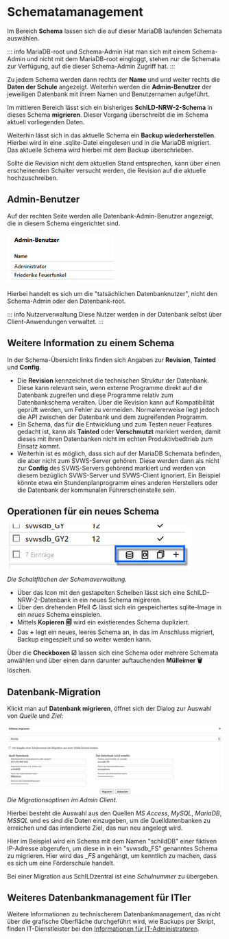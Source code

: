 # Schematamanagement

Im Bereich **Schema** lassen sich die auf dieser MariaDB laufenden Schemata auswählen.

::: info MariaDB-root und Schema-Admin
Hat man sich mit einem Schema-Admin und nicht mit dem MariaDB-root eingloggt, stehen nur die Schemata zur Verfügung, auf die dieser Schema-Admin Zugriff hat.
:::

Zu jedem Schema werden dann rechts der **Name** und und weiter rechts die **Daten der Schule** angezeigt. Weiterhin werden die **Admin-Benutzer** der jeweiligen Datenbank mit ihrem Namen und Benutzernamen aufgeführt. 

Im mittleren Bereich lässt sich ein bisheriges **SchILD-NRW-2-Schema** in dieses Schema **migrieren**. Dieser Vorgang überschreibt die im Schema aktuell vorliegenden Daten.

Weiterhin lässt sich in das aktuelle Schema ein **Backup wiederherstellen**. Hierbei wird in eine .sqlite-Datei eingelesen und in die MariaDB migriert. Das aktuelle Schema wird hierbei mit dem Backup überschrieben.

Sollte die Revision nicht dem aktuellen Stand entsprechen, kann über einen erscheinenden Schalter versucht werden, die Revision auf die aktuelle hochzuschreiben.

## Admin-Benutzer

Auf der rechten Seite werden alle Datenbank-Admin-Benutzer angezeigt, die in diesem Schema eingerichtet sind.

![Liste der Admin-Benutzer](./graphics/SVWS_adminclient_admins.png "Die Liste der gesetzten Admin-Benutzer in der Datenbank.")

Hierbei handelt es sich um die "tatsächlichen Datenbanknutzer", nicht den Schema-Admin oder den Datenbank-root.

::: info Nutzerverwaltung
Diese Nutzer werden in der Datenbank selbst über Client-Anwendungen verwaltet.
:::

## Weitere Information zu einem Schema

In der Schema-Übersicht links finden sich Angaben zur **Revision**, **Tainted** und **Config**.

* Die **Revision** kennzeichnet die technischen Struktur der Datenbank. Diese kann relevant sein, wenn externe Programme direkt auf die Datenbank zugreifen und diese Programme relativ zum Datenbankschema veralten. Über die Revision kann auf Kompatibilität geprüft werden, um Fehler zu vermeiden. Normalererweise liegt jedoch die API zwischen der Datenbank und dem zugreifenden Programm.
* Ein Schema, das für die Entwicklung und zum Testen neuer Features gedacht ist, kann als  **Tainted** oder **Verschmutzt** markiert werden, damit dieses mit ihren Datenbanken nicht im echten Produktivbedtrieb zum Einsatz kommt.
* Weiterhin ist es möglich, dass sich auf der MariaDB Schemata befinden, die aber nicht zum SVWS-Server gehören. Diese werden dann als nicht zur **Config** des SVWS-Servers gehörend markiert und werden von diesem bezüglich SVWS-Server und SVWS-Client ignoriert. Ein Beispiel könnte etwa ein Stundenplanprogramm eines anderen Herstellers oder die Datenbank der kommunalen Führerscheinstelle sein.

## Operationen für ein neues Schema

![Die Buttons unter einem Schema](./graphics/SVWS_adminclient_Schemabuttons.png "Die Buttons von links nach rechts: Migrieren, sqlite-image einspielen, Schema kopieren, Neues Schema anlegen.")

*Die Schaltflächen der Schemaverwaltung.*

* Über das Icon mit den gestapelten Scheiben lässt sich eine SchILD-NRW-2-Datenbank in ein neues Schema migireren.
* Über den drehenden Pfeil **↻** lässt sich ein gespeichertes sqlite-Image in ein *neues* Schema einspielen.
* Mittels **Kopieren 🗐** wird ein existierendes Schema dupliziert. 
* Das **+** legt ein neues, leeres Schema an, in das im Anschluss migriert, Backup eingespielt und so weiter werden kann.

Über die **Checkboxen ☑** lassen sich eine Schema oder mehrere Schemata anwählen und über einen dann darunter auftauchenden **Mülleimer 🗑** löschen.

## Datenbank-Migration
Klickt man auf **Datenbank migrieren**, öffnet sich der Dialog zur Auswahl von *Quelle* und *Ziel*:

![Migration einer Datenbank aus Acess, MySQL, Maria DB, MSSQL](./graphics/SVWS_adminclient_migration.png "Migration einer Datenbank aus MS Access, MySQL, Maria DB, MSSQL: Geben Sie die Daten für Quelle und Ziel ein.")
*Die Migrationsoptinen im Admin Client.*

Hierbei besteht die Auswahl aus den Quellen *MS Access*, *MySQL*, *MariaDB*, *MSSQL* und es sind die Daten einzugeben, um die Quelldatenbanken zu erreichen und das intendierte Ziel, das nun neu angelegt wird.

Hier im Beispiel wird ein Schema mit dem Namen "schildDB" einer fiktiven IP-Adresse abgerufen, um diese in in ein "svwsdb_FS" genanntes Schema zu migrieren. Hier wird das *_FS* angehängt, um kenntlich zu machen, dass es sich um eine Förderschule handelt.

Bei einer Migration aus SchILDzentral ist eine *Schulnummer* zu übergeben.

## Weiteres Datenbankmanagement für ITler

Weitere Informationen zu technischerem Datenbankmanagement, das nicht über die grafische Oberfläche durchgeführt wird, wie Backups per Skript, finden IT-Dienstleister bei den [Informationen für IT-Administratoren](../../../deployment/).